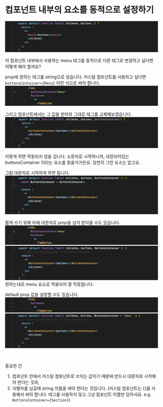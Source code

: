 # 컴포넌트 내부의 요소를 동적으로 설정하기

![변경할 컴포넌트 코드](img/react19_1.png)

이 컴포넌트 내부에서 사용하는 menu 태그를 동적으로 다른 태그로 변경하고 싶다면 어떻게 해야 할까요?

prop에 원하는 태그를 string으로 넣습니다. 커스텀 컴포넌트를 사용하고 싶다면 `buttonsContainer={Menu}` 이런 식으로 써야 합니다.
![string 값으로 태그 이름 넘기기](img/react19_2.png)

그리고 컴포넌트에서는 그 값을 받아와 그대로 태그를 교체해보겠습니다.
![받아온 값을 그대로 적용해보기](img/react19_3.png)

이렇게 하면 작동되지 않을 겁니다. 소문자로 시작하니까, 내장되어있는 buttonsContainer 이라는 요소를 찾을거거든요. 당연히 그런 요소는 없고요.

그럼 대문자로 시작하게 하면 됩니다.
![대문자로 시작하도록 코드 변경](img/react19_4.png)

짧게 쓰기 위해 아예 대문자로 prop을 넘겨 받아올 수도 있습니다.
![props를 대문자로 넘기기](img/react19_5.png)
![props를 대문자로 받아오기](img/react19_6.png)
원하는대로 menu 요소로 적용되어 잘 작동됩니다.

default prop 값을 설정할 수도 있습니다.
![아무 값도 넘기지 않기](img/react19_7.png)
![default prop 값 설정](img/react19_8.png)

<br/>

중요한 건
1. 컴포넌트 안에서 커스텀 컴포넌트로 쓰이는 값이기 때문에 반드시 대문자로 시작해야 한다는 것과, 
2. 식별자를 넘길때 string 이름을 써야 한다는 것입니다. (커스텀 컴포넌트는 {}를 사용해서 써야 합니다. 태그를 사용하지 않고 그냥 컴포넌트 이름만 담아서요. e.g. `ButtonsContainer={Section}`)

<br/>